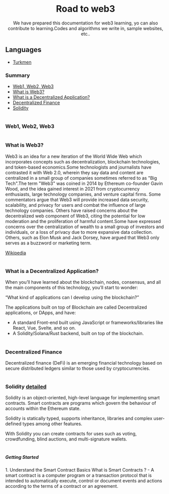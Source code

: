 # <div align="center">Road to web3 </div> 

<p align="center"> We have prepared this documentation for web3 learning, yo can also contribute to learning.Codes and algorithms we write in, sample websites, etc..</p>

## Languages

- [Turkmen](/Turkmen)



 <h3>Summary</h3>
 
- [Web1, Web2, Web3](#Web)
- [What is Web3?](#web3)
- [What is a Decentralized Application?](#dapp)
- [Decentralized Finance](#defi)
- [Solidity](#solidity)

# <h3>Web1, Web2, Web3</h3>

<a name="web">

</a>

# <h3>What is Web3?</h3>

<a name="web3">
Web3 is an idea for a new iteration of the World Wide Web which incorporates concepts such as decentralization, blockchain technologies, and token-based economics.Some technologists and journalists have contrasted it with Web 2.0, wherein they say data and content are centralized in a small group of companies sometimes referred to as "Big Tech".The term "Web3" was coined in 2014 by Ethereum co-founder Gavin Wood, and the idea gained interest in 2021 from cryptocurrency enthusiasts, large technology companies, and venture capital firms. Some commentators argue that Web3 will provide increased data security, scalability, and privacy for users and combat the influence of large technology companies. Others have raised concerns about the decentralized web component of Web3, citing the potential for low moderation and the proliferation of harmful content.Some have expressed concerns over the centralization of wealth to a small group of investors and individuals, or a loss of privacy due to more expansive data collection. Others, such as Elon Musk and Jack Dorsey, have argued that Web3 only serves as a buzzword or marketing term.
</a>

[Wikipedia](https://en.wikipedia.org/wiki/Web3)

# <h3>What is a Decentralized Application?</h3>

<a name="dapp">
 When you’ll have learned about the blockchain, nodes, consensus, and all the main components of this technology, you’ll start to wonder:

“What kind of applications can I develop using the blockchain?”

The applications built on top of Blockchain are called Decentralized applications, or DApps, and have:

- A standard Front-end built using JavaScript or frameworks/libraries like React, Vue, Svelte, and so on.
- A Solidity/Solana/Rust backend, built on top of the blockchain.

 </a>
 
# <h3>Decentralized Finance</h3>

<a name="defi">
 Decentralized finance (DeFi) is an emerging financial technology based on secure distributed ledgers similar to those used by cryptocurrencies.

 </a>
 
 # <h3>Solidity [detailed](https://docs.soliditylang.org/)</h3>
 
<a name="solidity">
 
Solidity is an object-oriented, high-level language for implementing smart contracts. Smart contracts are programs which govern the behaviour of accounts within the Ethereum state.

 Solidity is statically typed, supports inheritance, libraries and complex user-defined types among other features.

 With Solidity you can create contracts for uses such as voting, crowdfunding, blind auctions, and multi-signature wallets.
 </a>

# <h5>Getting Started</h5>

<p>
1. Understand the Smart Contract Basics
What is Smart Contracts ?
- A smart contract is a computer program or a transaction protocol that is intended to automatically execute, control or document events and actions according to the terms of a contract or an agreement.
 </p>
